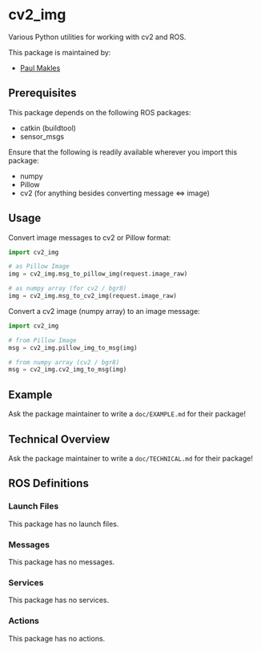# cv2_img

Various Python utilities for working with cv2 and ROS.

This package is maintained by:
- [Paul Makles](mailto:me@insrt.uk)

## Prerequisites

This package depends on the following ROS packages:
- catkin (buildtool)
- sensor_msgs

Ensure that the following is readily available wherever you import this package:

- numpy
- Pillow
- cv2 (for anything besides converting message <=> image)

## Usage

Convert image messages to cv2 or Pillow format:

```python
import cv2_img

# as Pillow Image
img = cv2_img.msg_to_pillow_img(request.image_raw)

# as numpy array (for cv2 / bgr8)
img = cv2_img.msg_to_cv2_img(request.image_raw)
```

Convert a cv2 image (numpy array) to an image message:

```python
import cv2_img

# from Pillow Image
msg = cv2_img.pillow_img_to_msg(img)

# from numpy array (cv2 / bgr8)
msg = cv2_img.cv2_img_to_msg(img)
```

## Example

Ask the package maintainer to write a `doc/EXAMPLE.md` for their package!

## Technical Overview

Ask the package maintainer to write a `doc/TECHNICAL.md` for their package!

## ROS Definitions

### Launch Files

This package has no launch files.

### Messages

This package has no messages.

### Services

This package has no services.

### Actions

This package has no actions.
